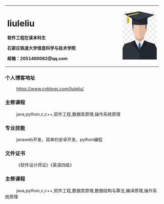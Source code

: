 <table border="0">
  <tr>
    <td width="75%">
      <h1>liuleliu</h1>
      <p><b>软件工程在读本科生</b></p>
      <p><b>石家庄铁道大学信息科学与技术学院</b></p>
      <p><b>邮箱：2051460062@qq.com</b></p>
    </td>
    <td width="25%">
      <img src="/a.jpg" width="100%">   
    </td>
  </tr>
</table>

<h3>个人博客地址</h3>
<p><b>&nbsp;&nbsp;&nbsp;&nbsp;&nbsp;&nbsp;&nbsp;&nbsp;&nbsp;&nbsp; </b><a href='https://www.cnblogs.com/liuleliu/'>https://www.cnblogs.com/liuleliu/<a></p>
<h3>主修课程</h3>
<p><b>&nbsp;&nbsp;&nbsp;&nbsp;&nbsp;&nbsp;&nbsp;&nbsp;&nbsp;&nbsp; </b>java,python,c,c++,软件工程,数据库原理,操作系统原理</p>
<h3>专业技能</h3>
<p><b>&nbsp;&nbsp;&nbsp;&nbsp;&nbsp;&nbsp;&nbsp;&nbsp;&nbsp;&nbsp; </b>javaweb开发，简单的安卓开发，python编程</p>
<h3>文件证书</h3>
<p><b>&nbsp;&nbsp;&nbsp;&nbsp;&nbsp;&nbsp;&nbsp;&nbsp;&nbsp;&nbsp; </b>《软件设计师证》《英语四级》</p>
<h3>主修课程</h3>
<p><b>&nbsp;&nbsp;&nbsp;&nbsp;&nbsp;&nbsp;&nbsp;&nbsp;&nbsp;&nbsp; </b>java,python,c,c++,软件工程,数据库原理,数据结构与算法,编译原理,操作系统原理</p>

